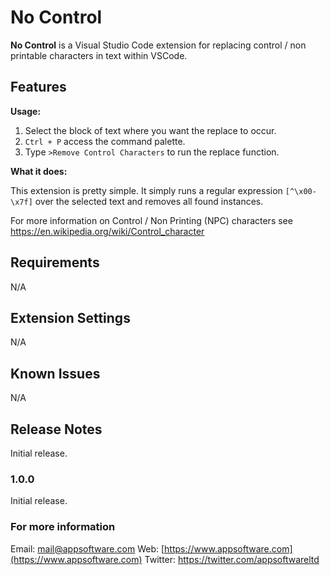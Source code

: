 # No Control

**No Control** is a Visual Studio Code extension for replacing control / non printable characters in text within VSCode.

## Features

**Usage:**

1. Select the block of text where you want the replace to occur.
2. `Ctrl + P` access the command palette.
3. Type `>Remove Control Characters` to run the replace function.

**What it does:**

This extension is pretty simple. It simply runs a regular expression `[^\x00-\x7f]` over the selected text and removes all found instances.

For more information on Control / Non Printing (NPC) characters see https://en.wikipedia.org/wiki/Control_character

## Requirements

N/A

## Extension Settings

N/A

## Known Issues

N/A

## Release Notes

Initial release.

### 1.0.0

Initial release.

### For more information

Email: mail@appsoftware.com
Web: [https://www.appsoftware.com](https://www.appsoftware.com)
Twitter: https://twitter.com/appsoftwareltd
